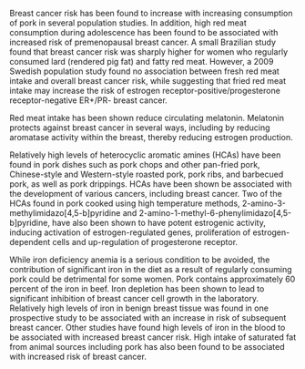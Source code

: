 

Breast cancer risk has been found to increase with increasing consumption of pork in several population studies. In addition, high red meat consumption during adolescence has been found to be associated with increased risk of premenopausal breast cancer. A small Brazilian study found that breast cancer risk was sharply higher for women who regularly consumed lard (rendered pig fat) and fatty red meat. However, a 2009 Swedish population study found no association between fresh red meat intake and overall breast cancer risk, while suggesting that fried red meat intake may increase the risk of estrogen receptor-positive/progesterone receptor-negative ER+/PR- breast cancer.

Red meat intake has been shown reduce circulating melatonin. Melatonin protects against breast cancer in several ways, including by reducing aromatase activity within the breast, thereby reducing estrogen production.

Relatively high levels of heterocyclic aromatic amines (HCAs) have been found in pork dishes such as pork chops and other pan-fried pork, Chinese-style and Western-style roasted pork, pork ribs, and barbecued pork, as well as pork drippings. HCAs have been shown be associated with the development of various cancers, including breast cancer. Two of the HCAs found in pork cooked using high temperature methods, 2-amino-3-methylimidazo[4,5-b]pyridine and 2-amino-1-methyl-6-phenylimidazo[4,5-b]pyridine, have also been shown to have potent estrogenic activity, inducing activation of estrogen-regulated genes, proliferation of estrogen-dependent cells and up-regulation of progesterone receptor.

While iron deficiency anemia is a serious condition to be avoided, the contribution of significant iron in the diet as a result of regularly consuming pork could be detrimental for some women. Pork contains approximately 60 percent of the iron in beef. Iron depletion has been shown to lead to significant inhibition of breast cancer cell growth in the laboratory. Relatively high levels of iron in benign breast tissue was found in one prospective study to be associated with an increase in risk of subsequent breast cancer. Other studies have found high levels of iron in the blood to be associated with increased breast cancer risk. High intake of saturated fat from animal sources including pork has also been found to be associated with increased risk of breast cancer.

